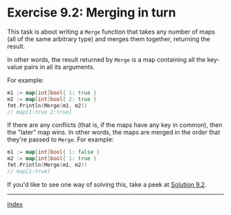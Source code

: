 # Exercise 9.2: Merging in turn

This task is about writing a `Merge` function that takes any number of maps (all of the same arbitrary type) and merges them together, returning the result.

In other words, the result returned by `Merge` is a map containing all the key-value pairs in all its arguments.

For example:

```go
m1 := map[int]bool{ 1: true }
m2 := map[int]bool{ 2: true }
fmt.Println(Merge(m1, m2))
// map[1:true 2:true]
```

If there are any conflicts (that is, if the maps have any key in common), then the "later" map wins. In other words, the maps are merged in the order that they're passed to `Merge`. For example:

```go
m1 := map[int]bool{ 1: false }
m2 := map[int]bool{ 1: true }
fmt.Println(Merge(m1, m2))
// map[1:true]
```

If you'd like to see one way of solving this, take a peek at [Solution 9.2](../../solutions/9.2/merge.go).

---

[Index](../../README.md)

